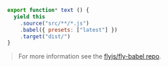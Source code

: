 ```js
  export function* text () {
    yield this
      .source("src/**/*.js")
      .babel({ presets: ["latest"] })
      .target("dist/")
  }
```

<blockquote class="babel-callout babel-callout-info">
  <p>
    For more information see the <a href="https://github.com/flyjs/fly-babel">flyjs/fly-babel repo</a>.
  </p>
</blockquote>
